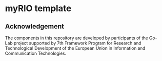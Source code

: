 myRIO template
==============


## Acknowledgement
The components in this repository are developed by participants of the Go-Lab project supported by 7th Framework Program for Research and Technological Development of the European Union in Information and Communication Technologies.